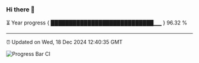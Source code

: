 ### Hi there 👋

⏳ Year progress { ████████████████████████████▁▁ } 96.32 %

---

⏰ Updated on Wed, 18 Dec 2024 12:40:35 GMT

![Progress Bar CI](https://github.com/liununu/liununu/workflows/Progress%20Bar%20CI/badge.svg)
